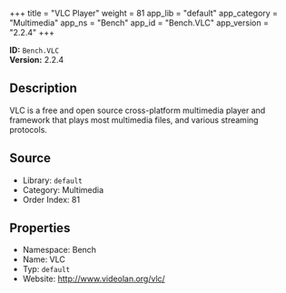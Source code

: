 ﻿+++
title = "VLC Player"
weight = 81
app_lib = "default"
app_category = "Multimedia"
app_ns = "Bench"
app_id = "Bench.VLC"
app_version = "2.2.4"
+++

**ID:** `Bench.VLC`  
**Version:** 2.2.4  
<!--more-->

## Description
VLC is a free and open source cross-platform multimedia player and framework
that plays most multimedia files, and various streaming protocols.

## Source

* Library: `default`
* Category: Multimedia
* Order Index: 81

## Properties

* Namespace: Bench
* Name: VLC
* Typ: `default`
* Website: <http://www.videolan.org/vlc/>


